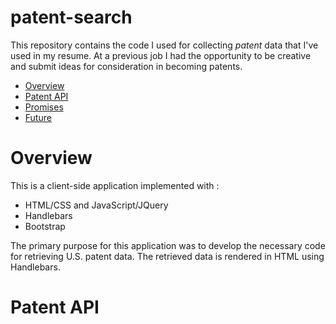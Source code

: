 # patent-search

This repository contains the code I used for collecting *patent* data that I've used in my resume. At a previous job I had the opportunity to be creative and submit ideas for consideration in becoming patents. 

* [Overview](https://bitbucket.org/jxmot/patent-search/overview#markdown-header-overview)
* [Patent API](https://bitbucket.org/jxmot/patent-search/overview#markdown-header-patent-api)
* [Promises](https://bitbucket.org/jxmot/patent-search/overview#markdown-header-promises)
* [Future](https://bitbucket.org/jxmot/patent-search/overview#markdown-header-future)

# Overview

This is a client-side application implemented with :

* HTML/CSS and JavaScript/JQuery
* Handlebars
* Bootstrap

The primary purpose for this application was to develop the necessary code for retrieving U.S. patent data. The retrieved data is rendered in HTML using Handlebars.


# Patent API

